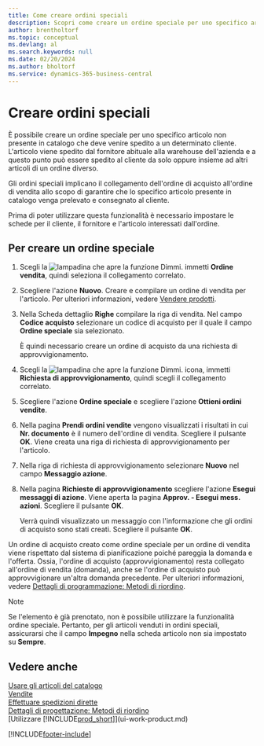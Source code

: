 ```yaml
---
title: Come creare ordini speciali
description: Scopri come creare un ordine speciale per uno specifico articolo non presente in catalogo che deve venire spedito a un determinato cliente.
author: brentholtorf
ms.topic: conceptual
ms.devlang: al
ms.search.keywords: null
ms.date: 02/20/2024
ms.author: bholtorf
ms.service: dynamics-365-business-central
---
```

# <a name="create-special-orders"></a>Creare ordini speciali

È possibile creare un ordine speciale per uno specifico articolo non presente in catalogo che deve venire spedito a un determinato cliente. L'articolo viene spedito dal fornitore abituale alla warehouse dell'azienda e a questo punto può essere spedito al cliente da solo oppure insieme ad altri articoli di un ordine diverso.  

Gli ordini speciali implicano il collegamento dell'ordine di acquisto all'ordine di vendita allo scopo di garantire che lo specifico articolo presente in catalogo venga prelevato e consegnato al cliente.  

Prima di poter utilizzare questa funzionalità è necessario impostare le schede per il cliente, il fornitore e l'articolo interessati dall'ordine.  

## <a name="to-create-a-special-order"></a>Per creare un ordine speciale

1.  Scegli la ![lampadina che apre la funzione Dimmi.](media/ui-search/search_small.png "Informazioni sull'operazione che si desidera eseguire") immetti **Ordine vendita**, quindi seleziona il collegamento correlato.  
2. Scegliere l'azione **Nuovo**. Creare e compilare un  ordine di vendita per l'articolo. Per ulteriori informazioni, vedere [Vendere prodotti](sales-how-sell-products.md).
3.  Nella Scheda dettaglio **Righe** compilare la riga di vendita. Nel campo **Codice acquisto** selezionare un codice di acquisto per il quale il campo **Ordine speciale** sia selezionato.

    È quindi necessario creare un ordine di acquisto da una richiesta di approvvigionamento.  
4. Scegli la ![lampadina che apre la funzione Dimmi.](media/ui-search/search_small.png "Informazioni sull'operazione che si desidera eseguire") icona, immetti **Richiesta di approvvigionamento**, quindi scegli il collegamento correlato.  
5. Scegliere l'azione **Ordine speciale** e scegliere l'azione **Ottieni ordini vendite**.  
6.  Nella pagina **Prendi ordini vendite** vengono visualizzati i risultati in cui **Nr. documento** è il numero dell'ordine di vendita. Scegliere il pulsante **OK**. Viene creata una riga di richiesta di approvvigionamento per l'articolo.  
7.  Nella riga di richiesta di approvvigionamento selezionare **Nuovo** nel campo **Messaggio azione**.  
8.  Nella pagina **Richieste di approvvigionamento** scegliere l'azione **Esegui messaggi di azione**. Viene aperta la pagina **Approv. - Esegui mess. azioni**. Scegliere il pulsante **OK**.  

    Verrà quindi visualizzato un messaggio con l'informazione che gli ordini di acquisto sono stati creati. Scegliere il pulsante **OK**.  

Un ordine di acquisto creato come ordine speciale per un ordine di vendita viene rispettato dal sistema di pianificazione poiché pareggia la domanda e l'offerta. Ossia, l'ordine di acquisto (approvvigionamento) resta collegato all'ordine di vendita (domanda), anche se l'ordine di acquisto può approvvigionare un'altra domanda precedente. Per ulteriori informazioni, vedere [Dettagli di programmazione: Metodi di riordino](design-details-reservation-order-tracking-and-action-messaging.md).  

> [!NOTE]  
>  Se l'elemento è già prenotato, non è possibile utilizzare la funzionalità ordine speciale. Pertanto, per gli articoli venduti in ordini speciali, assicurarsi che il campo **Impegno** nella scheda articolo non sia impostato su **Sempre**.  

## <a name="see-also"></a>Vedere anche

[Usare gli articoli del catalogo](inventory-how-work-nonstock-items.md)  
[Vendite](sales-manage-sales.md)  
[Effettuare spedizioni dirette](sales-how-drop-shipment.md)   
[Dettagli di progettazione: Metodi di riordino](design-details-reservation-order-tracking-and-action-messaging.md)  
[Utilizzare [!INCLUDE[prod_short](includes/prod_short.md)]](ui-work-product.md)


[!INCLUDE[footer-include](includes/footer-banner.md)]
